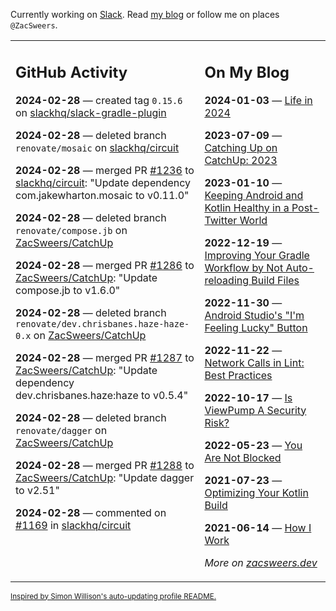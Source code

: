 Currently working on [Slack](https://slack.com/). Read [my blog](https://zacsweers.dev/) or follow me on places `@ZacSweers`.

<table><tr><td valign="top" width="60%">

## GitHub Activity
<!-- githubActivity starts -->
**2024-02-28** — created tag `0.15.6` on [slackhq/slack-gradle-plugin](https://github.com/slackhq/slack-gradle-plugin)

**2024-02-28** — deleted branch `renovate/mosaic` on [slackhq/circuit](https://github.com/slackhq/circuit)

**2024-02-28** — merged PR [#1236](https://github.com/slackhq/circuit/pull/1236) to [slackhq/circuit](https://github.com/slackhq/circuit): "Update dependency com.jakewharton.mosaic to v0.11.0"

**2024-02-28** — deleted branch `renovate/compose.jb` on [ZacSweers/CatchUp](https://github.com/ZacSweers/CatchUp)

**2024-02-28** — merged PR [#1286](https://github.com/ZacSweers/CatchUp/pull/1286) to [ZacSweers/CatchUp](https://github.com/ZacSweers/CatchUp): "Update compose.jb to v1.6.0"

**2024-02-28** — deleted branch `renovate/dev.chrisbanes.haze-haze-0.x` on [ZacSweers/CatchUp](https://github.com/ZacSweers/CatchUp)

**2024-02-28** — merged PR [#1287](https://github.com/ZacSweers/CatchUp/pull/1287) to [ZacSweers/CatchUp](https://github.com/ZacSweers/CatchUp): "Update dependency dev.chrisbanes.haze:haze to v0.5.4"

**2024-02-28** — deleted branch `renovate/dagger` on [ZacSweers/CatchUp](https://github.com/ZacSweers/CatchUp)

**2024-02-28** — merged PR [#1288](https://github.com/ZacSweers/CatchUp/pull/1288) to [ZacSweers/CatchUp](https://github.com/ZacSweers/CatchUp): "Update dagger to v2.51"

**2024-02-28** — commented on [#1169](https://github.com/slackhq/circuit/issues/1169#issuecomment-1969053466) in [slackhq/circuit](https://github.com/slackhq/circuit)
<!-- githubActivity ends -->
</td><td valign="top" width="40%">

## On My Blog
<!-- blog starts -->
**2024-01-03** — [Life in 2024](https://www.zacsweers.dev/life-in-2024/)

**2023-07-09** — [Catching Up on CatchUp: 2023](https://www.zacsweers.dev/catching-up-on-catchup-2023/)

**2023-01-10** — [Keeping Android and Kotlin Healthy in a Post-Twitter World](https://www.zacsweers.dev/keeping-android-healthy/)

**2022-12-19** — [Improving Your Gradle Workflow by Not Auto-reloading Build Files](https://www.zacsweers.dev/improving-your-workflow-by-not-auto-reloading-build-files/)

**2022-11-30** — [Android Studio's "I'm Feeling Lucky" Button](https://www.zacsweers.dev/android-studios-im-feeling-lucky-button/)

**2022-11-22** — [Network Calls in Lint: Best Practices](https://www.zacsweers.dev/network-calls-in-lint-best-practices/)

**2022-10-17** — [Is ViewPump A Security Risk?](https://www.zacsweers.dev/is-viewpump-a-security-risk/)

**2022-05-23** — [You Are Not Blocked](https://www.zacsweers.dev/you-are-not-blocked/)

**2021-07-23** — [Optimizing Your Kotlin Build](https://www.zacsweers.dev/optimizing-your-kotlin-build/)

**2021-06-14** — [How I Work](https://www.zacsweers.dev/how-i-work/)
<!-- blog ends -->
_More on [zacsweers.dev](https://zacsweers.dev/)_
</td></tr></table>

<sub><a href="https://simonwillison.net/2020/Jul/10/self-updating-profile-readme/">Inspired by Simon Willison's auto-updating profile README.</a></sub>